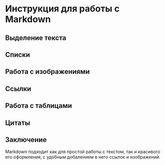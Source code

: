 # Инструкция для работы с Markdown

## Выделение текста

## Списки

## Работа с изображениями

## Ссылки

## Работа с таблицами

## Цитаты

## Заключение

Markdown подходит как для простой работы с текстом, так и красивого его оформления, с удобным добалением в него ссылок и изображений.